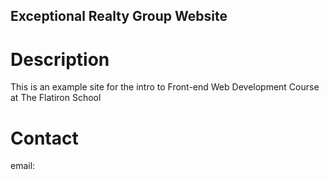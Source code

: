 Exceptional Realty Group Website
---

# Description

This is an example site for the intro to Front-end Web Development Course at The Flatiron School

# Contact

email: 